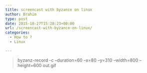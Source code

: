 ```yaml
---
title: screencast with byzance on linux
author: Brahim
type: post
date: 2015-10-27T15:28:23+00:00
url: /screencast-with-byzance-on-linux/
categories:
  - How to ?
  - Linux

---
```

> byzanz-record -c &#8211;duration=60 &#8211;x=80 &#8211;y=310 &#8211;width=800 &#8211;height=600 out.gif